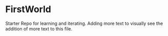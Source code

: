# FirstWorld
Starter Repo for learning and iterating. 
Adding more text to visually see the addition of more text to this file.
